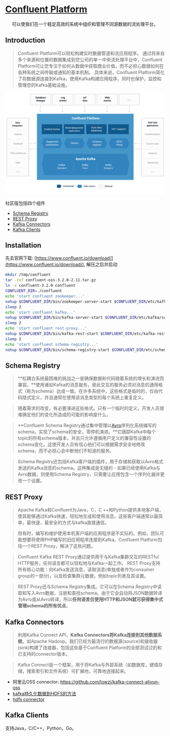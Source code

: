 [Confluent Platform](http://docs.confluent.io/3.2.0/platform.html)
==================

<pre align='center'>
可以使我们在一个稳定高效的系统中组织和管理不同源数据的流处理平台。
</pre>

## Introduction
> Confluent Platform可以轻松构建实时数据管道和流应用程序。 通过将来自多个来源和位置的数据集成到您公司的单一中央流处理平台中，Confluent Platform可让您专注于如何从数据中获取商业价值，而不必担心数据如何在各种系统之间传输或通知的基本机制。 具体来说，Confluent Platform简化了将数据源连接到Kafka，使用Kafka构建应用程序，同时也保护，监控和管理您的Kafka基础设施。

![confluent-platform-overview-3.1.png](../img/confluentPlatform3.1-min.png)

社区版包括四个组件
* [Schema Registry](#schema-registry)
* [REST Proxy](#rest-proxy)
* [Kafka Connectors](#kafka-connectors)
* [Kafka Clients](#kafka-clients)

## Installation

先去官网下载: [https://www.confluent.io/download/](https://www.confluent.io/download/), 解压之后并启动
```sh
mkdir /tmp/confluent
tar -zxf confluent-oss-3.2.0-2.11.tar.gz
ln -s confluent-3.2.0 confluent
CONFLUENT_DIR=./confluent
echo 'start confluent zookeeper...'
nohup $CONFLUENT_DIR/bin/zookeeper-server-start $CONFLUENT_DIR/etc/kafka/zookeeper.properties > /tmp/confluent/zookeeper.log 2>&1 &
sleep 2
echo 'start confluent kafka...'
nohup $CONFLUENT_DIR/bin/kafka-server-start $CONFLUENT_DIR/etc/kafka/server.properties > /tmp/confluent/kafka.log 2>&1 &
sleep 2
echo 'start confluent rest-proxy...'
nohup $CONFLUENT_DIR/bin/kafka-rest-start $CONFLUENT_DIR/etc/kafka-rest/kafka-rest.properties > /tmp/confluent/kafka-rest.log 2>&1 &
sleep 2
echo 'start confluent schema-registry...'
nohup $CONFLUENT_DIR/bin/schema-registry-start $CONFLUENT_DIR/etc/schema-registry/schema-registry.properties > /tmp/confluent/schema-registry.log 2>&1 &
```

## Schema Registry

> **松耦合系统最困难的挑战之一是确保数据和代码随着系统的增长和演进而兼容。**使用诸如Kafka的消息服务，彼此交互的服务必须对消息的通用格式（称为schema）达成一致。在许多系统中，这些格式是临时的，仅由代码隐式定义，并且通常在使用该消息类型的每个系统上重复定义。

> 随着需求的改变，有必要演进这些格式。只有一个临时的定义，开发人员很难确定他们的变化所造成的可能的影响是什么。

> **Confluent Schema Registry通过集中管理以[Avro](http://avro.apache.org/)序列化系统编写的schema，实现了schema的安全，零停机演进。**它跟踪Kafka中每个topic的所有schema版本，并且只允许遵循用户定义的兼容性设置的schema变化。这使开发人员有信心他们可以根据需求安全地修改schema，而不必担心会中断他们不知道的服务。

> Schema Registry还包括Kafka客户端的插件，用于存储和获取以Avro格式发送的Kafka消息的schema。这种集成是无缝的 - 如果已经使用Kafka与Avro数据，则使用Schema Registry，只需要让应用包含一个序列化器并更改一个设置。

## REST Proxy

> Apache Kafka和Confluent为Java，C，C ++和Python提供本地客户端，使其能够通过Kafka快速，轻松地生成和使用消息。这些客户端通常以最简单，最快速，最安全的方式与kafka直接通信。

> 但有时，编写和维护使用本机客户端的应用程序是不实际的。例如，团队可能想要将使用PHP编写的旧应用程序连接到Kafka。Confluent Platform包括一个REST Proxy，解决了这些问题。

> Confluent Kafka REST Proxy通过提供用于与Kafka集群交互的RESTful HTTP服务，任何语言都可以轻松地与Kafka一起工作。 REST Proxy支持所有核心功能：向Kafka发送消息，读取消息(单独或者作为consumer group的一部分)，以及检查集群元数据，例如topic列表及其设置。

> REST Proxy还与Schema Registry集成。它可以在Schema Registry中读取和写入Avro数据，注册和查找schema。由于它会自动将JSON数据转译为Avro或从Avro转译，所以**任何语言仅使用HTTP和JSON就可获得集中式管理schema的所有优点**。

## Kafka Connectors

> 利用Kafka Connect API，**Kafka Connectors将Kafka连接到其他数据系统**，如Apache Hadoop。我们已经为最流行的数据源(source)和接收器(sink)构建了连接器，包括这些基于Confluent Platform的全部测试过的和已支持的connector版本。

> Kafka Connect是一个框架，用于将Kafka与外部系统（如数据库，键值存储，搜索索引和文件系统）可扩展地，可靠地连接起来。

* 阿里云OSS connector: https://github.com/lowzj/kafka-connect-aliyun-oss
* [kafka持久化数据到HDFS的方法](http://kaimingwan.com/post/kafka/kafkachi-jiu-hua-shu-ju-dao-hdfsde-fang-fa)
* [hdfs connector](http://docs.confluent.io/3.2.0/connect/connect-hdfs/docs/hdfs_connector.html)

## Kafka Clients

支持Java，C/C++，Python，Go。

